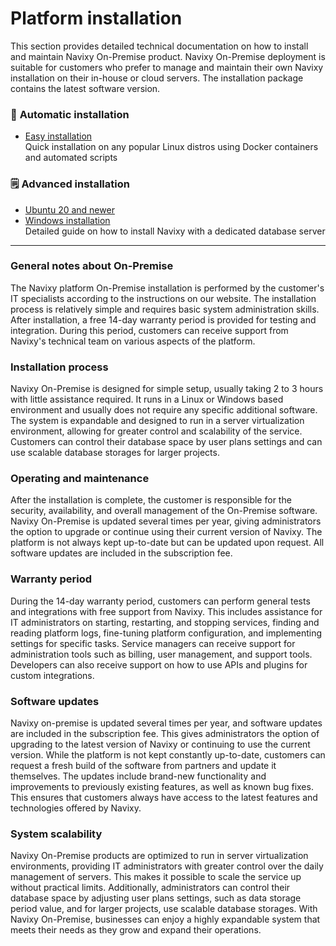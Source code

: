 # Platform installation

This section provides detailed technical documentation on how to install and maintain Navixy On-Premise product. Navixy On-Premise deployment is suitable for customers who prefer to manage and maintain their own Navixy installation on their in-house or cloud servers. The installation package contains the latest software version.

### 💫 **Automatic installation**

* [Easy installation](easy-installation.md)\
  Quick installation on any popular Linux distros using Docker containers and automated scripts

### 🗒️ **Advanced installation**

* [Ubuntu 20 and newer](advanced-installation/ubuntu-20/)
* [Windows installation](broken-reference)\
  Detailed guide on how to install Navixy with a dedicated database server

***

### General notes about On-Premise

The Navixy platform On-Premise installation is performed by the customer's IT specialists according to the instructions on our website. The installation process is relatively simple and requires basic system administration skills. After installation, a free 14-day warranty period is provided for testing and integration. During this period, customers can receive support from Navixy's technical team on various aspects of the platform.

### Installation process

Navixy On-Premise is designed for simple setup, usually taking 2 to 3 hours with little assistance required. It runs in a Linux or Windows based environment and usually does not require any specific additional software. The system is expandable and designed to run in a server virtualization environment, allowing for greater control and scalability of the service. Customers can control their database space by user plans settings and can use scalable database storages for larger projects.

### Operating and maintenance

After the installation is complete, the customer is responsible for the security, availability, and overall management of the On-Premise software. Navixy On-Premise is updated several times per year, giving administrators the option to upgrade or continue using their current version of Navixy. The platform is not always kept up-to-date but can be updated upon request. All software updates are included in the subscription fee.

### Warranty period

During the 14-day warranty period, customers can perform general tests and integrations with free support from Navixy. This includes assistance for IT administrators on starting, restarting, and stopping services, finding and reading platform logs, fine-tuning platform configuration, and implementing settings for specific tasks. Service managers can receive support for administration tools such as billing, user management, and support tools. Developers can also receive support on how to use APIs and plugins for custom integrations.

### Software updates

Navixy on-premise is updated several times per year, and software updates are included in the subscription fee. This gives administrators the option of upgrading to the latest version of Navixy or continuing to use the current version. While the platform is not kept constantly up-to-date, customers can request a fresh build of the software from partners and update it themselves. The updates include brand-new functionality and improvements to previously existing features, as well as known bug fixes. This ensures that customers always have access to the latest features and technologies offered by Navixy.

### System scalability

Navixy On-Premise products are optimized to run in server virtualization environments, providing IT administrators with greater control over the daily management of servers. This makes it possible to scale the service up without practical limits. Additionally, administrators can control their database space by adjusting user plans settings, such as data storage period value, and for larger projects, use scalable database storages. With Navixy On-Premise, businesses can enjoy a highly expandable system that meets their needs as they grow and expand their operations.
